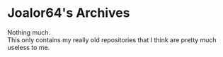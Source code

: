 # Joalor64's Archives
Nothing much. <br>
This only contains my really old repositories that I think are pretty much useless to me.
